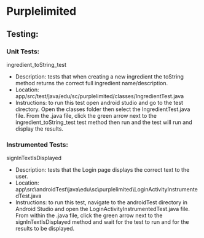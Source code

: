 # Purplelimited

## Testing:

### Unit Tests:

ingredient_toString_test
- Description: tests that when creating a new ingredient the toString method returns the correct full ingredient name/description.
- Location: app/src/test/java/edu/sc/purplelimited/classes/IngredientTest.java
- Instructions: to run this test open android studio and go to the test directory. Open the classes folder then select the IngredientTest.java file. From the .java file, click the green arrow next to the ingredient_toString_test test method then run and the test will run and display the results.


### Instrumented Tests:

signInTextIsDisplayed
- Description: tests that the Login page displays the correct text to the user.
- Location: app\src\androidTest\java\edu\sc\purplelimited\LoginActivityInstrumentedTest.java
- Instructions: to run this test, navigate to the androidTest directory in Android Studio and open the LoginActivityInstrumentedTest.java file. From within the .java file, click the green arrow next to the signInTextIsDisplayed method and wait for the test to run and for the results to be displayed. 

